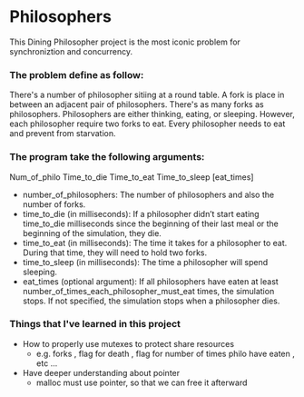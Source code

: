 # Philosophers

This Dining Philosopher project is the most iconic problem for  synchroniztion and concurrency.

### The problem define as follow:
There's a number of philosopher sitiing at a round table. A fork is place in between an adjacent pair of philosophers. There's as many forks as philosophers. Philosophers are either thinking, eating, or sleeping. However, each philosopher require two forks to eat. Every philosopher needs to eat and prevent from starvation.

### The program take the following arguments:
Num_of_philo  Time_to_die   Time_to_eat   Time_to_sleep   [eat_times]

- number_of_philosophers: The number of philosophers and also the number
of forks.
- time_to_die (in milliseconds): If a philosopher didn’t start eating time_to_die
milliseconds since the beginning of their last meal or the beginning of the simulation, they die.
- time_to_eat (in milliseconds): The time it takes for a philosopher to eat.
During that time, they will need to hold two forks.
- time_to_sleep (in milliseconds): The time a philosopher will spend sleeping.
- eat_times (optional argument): If all
philosophers have eaten at least number_of_times_each_philosopher_must_eat
times, the simulation stops. If not specified, the simulation stops when a
philosopher dies.

### Things that I've learned in this project
- How to properly use mutexes to protect share resources
  - e.g. forks , flag for death , flag for number of times philo have eaten , etc ...
- Have deeper understanding about pointer
  - malloc must use pointer, so that we can free it afterward


